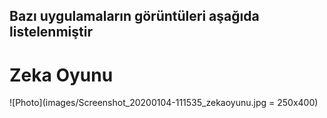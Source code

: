 ## Bazı uygulamaların görüntüleri aşağıda listelenmiştir

# Zeka Oyunu
![Photo](images/Screenshot_20200104-111535_zekaoyunu.jpg = 250x400)
